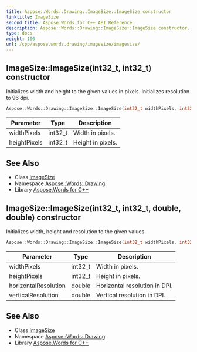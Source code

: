```yaml
---
title: Aspose::Words::Drawing::ImageSize::ImageSize constructor
linktitle: ImageSize
second_title: Aspose.Words for C++ API Reference
description: Aspose::Words::Drawing::ImageSize::ImageSize constructor. Initializes width and height to the given values in pixels. Initializes resolution to 96 dpi in C++.
type: docs
weight: 100
url: /cpp/aspose.words.drawing/imagesize/imagesize/
---
```

## ImageSize::ImageSize(int32_t, int32_t) constructor


Initializes width and height to the given values in pixels. Initializes resolution to 96 dpi.

```cpp
Aspose::Words::Drawing::ImageSize::ImageSize(int32_t widthPixels, int32_t heightPixels)
```


| Parameter | Type | Description |
| --- | --- | --- |
| widthPixels | int32_t | Width in pixels. |
| heightPixels | int32_t | Height in pixels. |

## See Also

* Class [ImageSize](../)
* Namespace [Aspose::Words::Drawing](../../)
* Library [Aspose.Words for C++](../../../)
## ImageSize::ImageSize(int32_t, int32_t, double, double) constructor


Initializes width, height and resolution to the given values.

```cpp
Aspose::Words::Drawing::ImageSize::ImageSize(int32_t widthPixels, int32_t heightPixels, double horizontalResolution, double verticalResolution)
```


| Parameter | Type | Description |
| --- | --- | --- |
| widthPixels | int32_t | Width in pixels. |
| heightPixels | int32_t | Height in pixels. |
| horizontalResolution | double | Horizontal resolution in DPI. |
| verticalResolution | double | Vertical resolution in DPI. |

## See Also

* Class [ImageSize](../)
* Namespace [Aspose::Words::Drawing](../../)
* Library [Aspose.Words for C++](../../../)
